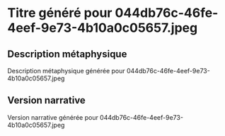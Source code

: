 # Titre généré pour 044db76c-46fe-4eef-9e73-4b10a0c05657.jpeg

## Description métaphysique
Description métaphysique générée pour 044db76c-46fe-4eef-9e73-4b10a0c05657.jpeg

## Version narrative
Version narrative générée pour 044db76c-46fe-4eef-9e73-4b10a0c05657.jpeg
